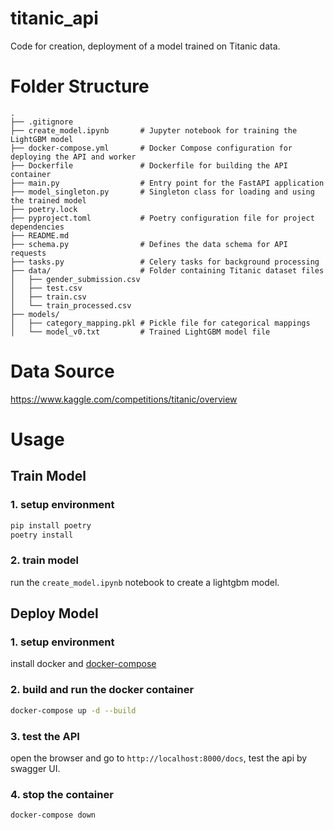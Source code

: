 # titanic_api

Code for creation, deployment of a model trained on Titanic data.

# Folder Structure

```
.
├── .gitignore              
├── create_model.ipynb       # Jupyter notebook for training the LightGBM model
├── docker-compose.yml       # Docker Compose configuration for deploying the API and worker
├── Dockerfile               # Dockerfile for building the API container
├── main.py                  # Entry point for the FastAPI application
├── model_singleton.py       # Singleton class for loading and using the trained model
├── poetry.lock              
├── pyproject.toml           # Poetry configuration file for project dependencies
├── README.md                
├── schema.py                # Defines the data schema for API requests
├── tasks.py                 # Celery tasks for background processing
├── data/                    # Folder containing Titanic dataset files
│   ├── gender_submission.csv
│   ├── test.csv
│   ├── train.csv
│   └── train_processed.csv
├── models/                  
│   ├── category_mapping.pkl # Pickle file for categorical mappings
│   └── model_v0.txt         # Trained LightGBM model file
```

# Data Source

https://www.kaggle.com/competitions/titanic/overview

# Usage

## Train Model

### 1. setup environment

```bash
pip install poetry
poetry install
```

### 2. train model

run the `create_model.ipynb` notebook to create a lightgbm model.

## Deploy Model

### 1. setup environment

install docker and [docker-compose](https://docs.docker.com/compose/install/)

### 2. build and run the docker container

```bash
docker-compose up -d --build
```

### 3. test the API

open the browser and go to `http://localhost:8000/docs`, test the api by swagger UI.

### 4. stop the container

```bash
docker-compose down
```
